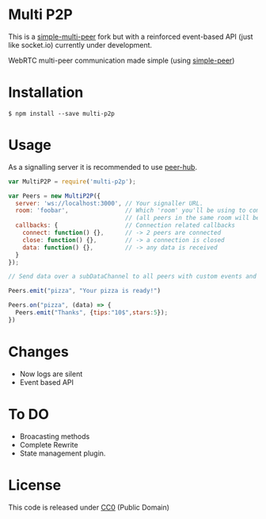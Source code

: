 # Multi P2P

This is a [simple-multi-peer](https://github.com/nihey/simple-multi-peer/) fork but with a reinforced event-based API (just like socket.io) currently under development.

WebRTC multi-peer communication made simple (using [simple-peer](https://github.com/feross/simple-peer))

# Installation
```
$ npm install --save multi-p2p
```

# Usage

As a signalling server it is recommended to use [peer-hub](https://github.com/nihey/node-peer-hub).

```javascript
var MultiP2P = require('multi-p2p');

var Peers = new MultiP2P({
  server: 'ws://localhost:3000', // Your signaller URL.
  room: 'foobar',                // Which 'room' you'll be using to communicate with your peers
                                 // (all peers in the same room will be signalled to each other).
  callbacks: {                   // Connection related callbacks
    connect: function() {},      // -> 2 peers are connected
    close: function() {},        // -> a connection is closed
    data: function() {},         // -> any data is received
  }
});

// Send data over a subDataChannel to all peers with custom events and easy to read data.

Peers.emit("pizza", "Your pizza is ready!")

Peers.on("pizza", (data) => {
  Peers.emit("Thanks", {tips:"10$",stars:5});
})

```

# Changes

  - Now logs are silent
  - Event based API

# To DO

  - Broacasting methods
  - Complete Rewrite
  - State management plugin.

# License

This code is released under
[CC0](http://creativecommons.org/publicdomain/zero/1.0/) (Public Domain)
